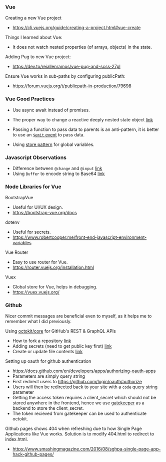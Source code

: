 ### Vue

Creating a new Vue project
- https://cli.vuejs.org/guide/creating-a-project.html#vue-create

Things I learned about Vue:
- It does not watch nested properties (of arrays, objects) in the state. 

Adding Pug to new Vue project:
- https://dev.to/reiallenramos/vue-pug-and-scss-27pl

Ensure Vue works in sub-paths by configuring publicPath:
- https://forum.vuejs.org/t/publicpath-in-production/79698

### Vue Good Practices

- Use async await instead of promises.

- The proper way to change a reactive deeply nested state object [link](https://stackoverflow.com/questions/46985067/vue-change-object-in-array-and-trigger-reactivity)

- Passing a function to pass data to parents is an anti-pattern, it is better to use an [`$emit` event](https://vuejs.org/v2/guide/components.html#Listening-to-Child-Components-Events) to pass data.

- Using [store pattern](https://vuejs.org/v2/guide/state-management.html#Simple-State-Management-from-Scratch) for global variables.

### Javascript Observations
- Difference between `@change` and `@input` [link](https://stackoverflow.com/questions/17047497/difference-between-change-and-input-event-for-an-input-element)
- Using `Buffer` to encode string to Base64 [link](https://stackoverflow.com/questions/6182315/how-to-do-base64-encoding-in-node-js)

### Node Libraries for Vue

BootstrapVue
- Useful for UI/UX design.
- https://bootstrap-vue.org/docs

dotenv
- Useful for secrets.
- https://www.robertcooper.me/front-end-javascript-environment-variables

Vue Router
- Easy to use router for Vue.
- https://router.vuejs.org/installation.html

Vuex
- Global store for Vue, helps in debugging.
- https://vuex.vuejs.org/

### Github

Nicer commit messages are beneficial even to myself, as it helps me to remember what I did previously.

Using [octokit/core](https://www.npmjs.com/package/@octokit/core) for GitHub's REST & GraphQL APIs
- How to fork a repository [link](https://docs.github.com/en/rest/reference/repos#forks)
- Adding secrets (need to get public key first) [link](https://docs.github.com/en/rest/reference/actions#create-or-update-a-repository-secret)
- Create or update file contents [link](https://docs.github.com/en/rest/reference/repos#create-or-update-file-contents)

Setting up oauth for github authentication
- https://docs.github.com/en/developers/apps/authorizing-oauth-apps
- Parameters are simply query string
- First redirect users to https://github.com/login/oauth/authorize
- Users will then be redirected back to your site with a `code` query string parameter
- Getting the access token requires a client_secret which should not be stored anywhere in the frontend, hence we use [gatekeeper](https://github.com/prose/gatekeeper) as a backend to store the client_secret.
- The token recieved from gatekeeper can be used to authenticate octokit.

Github pages shows 404 when refreshing due to how Single Page Applications like Vue works. Solution is to modify 404.html to redirect to index.html.
- https://www.smashingmagazine.com/2016/08/sghpa-single-page-app-hack-github-pages/
